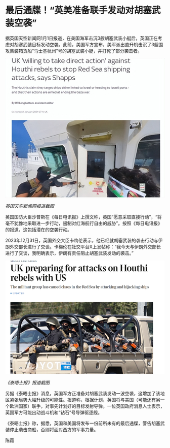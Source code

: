 # 最后通牒！“英美准备联手发动对胡塞武装空袭”

据英国天空新闻网1月1日报道，在美国海军击沉3艘胡塞武装小艇后，英国正在考虑对胡塞武装目标发动空袭。此前，美国军方宣布，美军派出直升机击沉了3艘围攻集装箱货船“马士基杭州”号的胡塞武装小艇，并打死了部分袭击者。

![08d198e4fada2e2fa9bf08749c696c2f.jpg](https://raw.githubusercontent.com/qqhsx/qqnews_image/main/2024/01/01/最后通牒！“英美准备联手发动对胡塞武装空袭”/08d198e4fada2e2fa9bf08749c696c2f.jpg)

 _英国天空新闻网报道截图_

英国国防大臣沙普斯在《每日电讯报》上撰文称，英国“愿意采取直接行动”，“将毫不犹豫地采取进一步行动，遏制对红海航行自由的威胁”。按照《每日电讯报》的报道，这包括潜在的空袭行动。

2023年12月31日，英国外交大臣卡梅伦表示，他已经就胡塞武装的袭击行动与伊朗外交部长进行了交谈。卡梅伦在社交平台X上发帖称：“我今天与伊朗外交部长进行了交谈，我明确表示，伊朗有责任阻止胡塞武装发动的袭击。”

![8e45d8b45d9a1df3c34668329e04de85.jpg](https://raw.githubusercontent.com/qqhsx/qqnews_image/main/2024/01/01/最后通牒！“英美准备联手发动对胡塞武装空袭”/8e45d8b45d9a1df3c34668329e04de85.jpg)

_《泰晤士报》报道截图_

另据《泰晤士报》消息，英国军方正准备对胡塞武装发动一波空袭，这增加了该地区紧张局势大幅升级的可能性。报道称，根据计划，英国将与美国（可能还有另一个欧洲国家）联手，对事先计划好的目标发射导弹。一位英国政府消息人士表示，英国军方可能出动战斗机和“钻石”号导弹驱逐舰。

《泰晤士报》称，据悉，英国和美国将发布一份前所未有的最后通牒，警告胡塞武装停止袭击商船，否则将面对西方的军事力量。

陈葭

